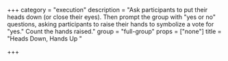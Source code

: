 +++
category = "execution"
description = "Ask participants to put their heads down (or close their eyes). Then prompt the group with \"yes or no\" questions, asking participants to raise their hands to symbolize a vote for \"yes.\" Count the hands raised."
group = "full-group"
props = ["none"]
title = "Heads Down, Hands Up "

+++

